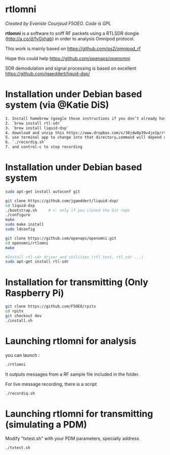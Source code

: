 # rtlomni

_Created by Evariste Courjaud F5OEO. Code is GPL_

**rtlomni** is a software to sniff RF packets using a RTLSDR dongle (http://a.co/d/fyGxhab) in order to analysis Omnipod protocol.

This work is mainly based on https://github.com/ps2/omnipod_rf

Hope this could help https://github.com/openaps/openomni

SDR demodulation and signal processing is based on excellent https://github.com/jgaeddert/liquid-dsp/

# Installation under Debian based system (via @Katie DiS)

```sh
1. Install homebrew (google those instructions if you don’t already have it installed)
2. `brew install rtl-sdr`
3. `brew install liquid-dsp`
4. download and unzip this https://www.dropbox.com/s/38jdw8p39v4je1p/rtlomni.tar.gz?dl=0
5. use terminal app to change into that directory…command will depend on where it is stored.  for me, `cd rtlomni` since it’s in my user root
6. `./recordiq.sh`
7. and control-c to stop recording
```
# Installation under Debian based system
```sh
sudo apt-get install autoconf git

git clone https://github.com/jgaeddert/liquid-dsp/
cd liquid-dsp
./bootstrap.sh     # <- only if you cloned the Git repo
./configure
make
sudo make install
sudo ldconfig

git clone https://github.com/openaps/openomni.git
cd openomni/rtlomni
make

#Install rtl-sdr driver and utilities (rtl_test, rtl_sdr ...)
sudo apt-get install rtl-sdr

```
# Installation for transmitting (Only Raspberry Pi)
```sh
git clone https://github.com/F5OEO/rpitx
cd rpitx
git checkout dev
./install.sh

```
# Launching rtlomni for analysis
you can launch :
```sh
./rtlomni
```
It outputs messages from a RF sample file included in the folder.

For live message recording, there is a script 
```sh
./recordiq.sh
```
# Launching rtlomni for transmitting (simulating a PDM)
Modify "txtest.sh" with your PDM parameters, specially address
```sh
./txtest.sh
```

